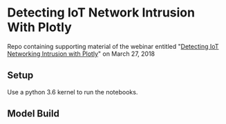 # Detecting IoT Network Intrusion With Plotly

Repo containing supporting material of the webinar entitled "[Detecting IoT Networking Intrusion with Plotly](https://www.datascience.com/resources/webinars/plotly-iot-network-intrusion)" on March 27, 2018

## Setup 

Use a python 3.6 kernel to run the notebooks. 

## Model Build 

